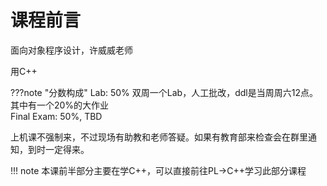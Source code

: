 # 课程前言

面向对象程序设计，许威威老师

用C++

???note "分数构成"
	Lab: 50%	双周一个Lab，人工批改，ddl是当周周六12点。其中有一个20%的大作业<br>	Final Exam: 50%, TBD

上机课不强制来，不过现场有助教和老师答疑。如果有教育部来检查会在群里通知，到时一定得来。

!!! note 
	本课前半部分主要在学C++，可以直接前往PL->C++学习此部分课程

